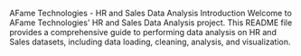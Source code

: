 AFame Technologies - HR and Sales Data Analysis
Introduction
Welcome to AFame Technologies' HR and Sales Data Analysis project. 
This README file provides a comprehensive guide to performing data analysis on HR and Sales datasets, including data loading, cleaning, analysis, and visualization.
